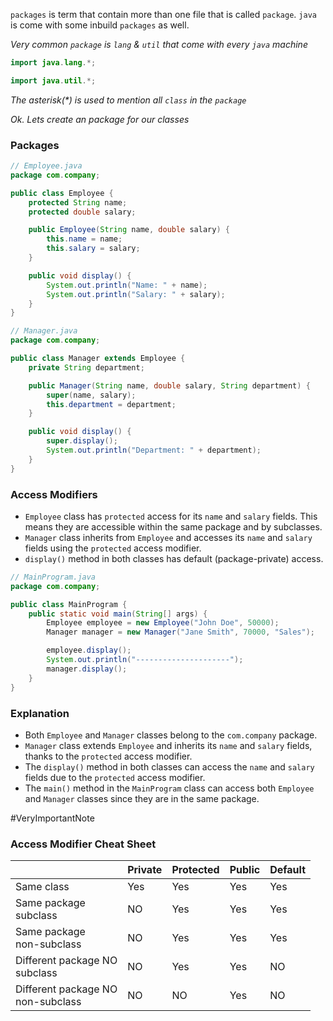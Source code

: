 
`packages` is term that contain more than one file that is called `package`. `java` is come with some inbuild `packages` as well.

*Very common `package` is `lang` & `util` that come with every `java` machine*
```java
import java.lang.*;
```

```java
import java.util.*;
```

*The asterisk(\*) is used to mention all `class` in the `package`*

*Ok. Lets create an package for our classes*

### Packages

```java
// Employee.java
package com.company;

public class Employee {
    protected String name;
    protected double salary;

    public Employee(String name, double salary) {
        this.name = name;
        this.salary = salary;
    }

    public void display() {
        System.out.println("Name: " + name);
        System.out.println("Salary: " + salary);
    }
}

```

```java
// Manager.java
package com.company;

public class Manager extends Employee {
    private String department;

    public Manager(String name, double salary, String department) {
        super(name, salary);
        this.department = department;
    }

    public void display() {
        super.display();
        System.out.println("Department: " + department);
    }
}

```

### Access Modifiers

- `Employee` class has `protected` access for its `name` and `salary` fields. This means they are accessible within the same package and by subclasses.
- `Manager` class inherits from `Employee` and accesses its `name` and `salary` fields using the `protected` access modifier.
- `display()` method in both classes has default (package-private) access.

```java
// MainProgram.java
package com.company;

public class MainProgram {
    public static void main(String[] args) {
        Employee employee = new Employee("John Doe", 50000);
        Manager manager = new Manager("Jane Smith", 70000, "Sales");

        employee.display();
        System.out.println("---------------------");
        manager.display();
    }
}

```

### Explanation

- Both `Employee` and `Manager` classes belong to the `com.company` package.
- `Manager` class extends `Employee` and inherits its `name` and `salary` fields, thanks to the `protected` access modifier.
- The `display()` method in both classes can access the `name` and `salary` fields due to the `protected` access modifier.
- The `main()` method in the `MainProgram` class can access both `Employee` and `Manager` classes since they are in the same package.


#VeryImportantNote
### Access Modifier Cheat Sheet

|                                      | Private | Protected | Public | Default |
| ------------------------------------ | ------- | --------- | ------ | ------- |
| Same class                           | Yes     | Yes       | Yes    | Yes     |
| Same package<br>subclass             | NO      | Yes       | Yes    | Yes     |
| Same package<br>non-subclass         | NO      | Yes       | Yes    | Yes     |
| Different package NO<br>subclass     | NO      | Yes       | Yes    | NO      |
| Different package NO<br>non-subclass | NO      | NO        | Yes    | NO      |
